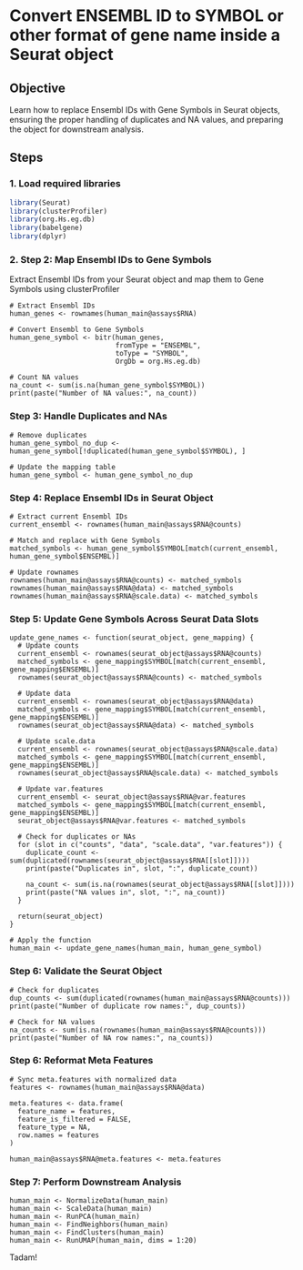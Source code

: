 # Convert ENSEMBL ID to SYMBOL or other format of gene name inside a Seurat object

## Objective
Learn how to replace Ensembl IDs with Gene Symbols in Seurat objects, ensuring the proper handling of duplicates and NA values, and preparing the object for downstream analysis.

## Steps

### 1. Load required libraries
``` r
library(Seurat)
library(clusterProfiler)
library(org.Hs.eg.db)
library(babelgene)
library(dplyr)
```


### 2. Step 2: Map Ensembl IDs to Gene Symbols

Extract Ensembl IDs from your Seurat object and map them to Gene Symbols using clusterProfiler

```
# Extract Ensembl IDs
human_genes <- rownames(human_main@assays$RNA)

# Convert Ensembl to Gene Symbols
human_gene_symbol <- bitr(human_genes, 
                          fromType = "ENSEMBL", 
                          toType = "SYMBOL", 
                          OrgDb = org.Hs.eg.db)

# Count NA values
na_count <- sum(is.na(human_gene_symbol$SYMBOL))
print(paste("Number of NA values:", na_count))

```
### Step 3: Handle Duplicates and NAs

```
# Remove duplicates
human_gene_symbol_no_dup <- human_gene_symbol[!duplicated(human_gene_symbol$SYMBOL), ]

# Update the mapping table
human_gene_symbol <- human_gene_symbol_no_dup
```
### Step 4: Replace Ensembl IDs in Seurat Object

```
# Extract current Ensembl IDs
current_ensembl <- rownames(human_main@assays$RNA@counts)

# Match and replace with Gene Symbols
matched_symbols <- human_gene_symbol$SYMBOL[match(current_ensembl, human_gene_symbol$ENSEMBL)]

# Update rownames
rownames(human_main@assays$RNA@counts) <- matched_symbols
rownames(human_main@assays$RNA@data) <- matched_symbols
rownames(human_main@assays$RNA@scale.data) <- matched_symbols

```
### Step 5: Update Gene Symbols Across Seurat Data Slots

```
update_gene_names <- function(seurat_object, gene_mapping) {
  # Update counts
  current_ensembl <- rownames(seurat_object@assays$RNA@counts)
  matched_symbols <- gene_mapping$SYMBOL[match(current_ensembl, gene_mapping$ENSEMBL)]
  rownames(seurat_object@assays$RNA@counts) <- matched_symbols
  
  # Update data
  current_ensembl <- rownames(seurat_object@assays$RNA@data)
  matched_symbols <- gene_mapping$SYMBOL[match(current_ensembl, gene_mapping$ENSEMBL)]
  rownames(seurat_object@assays$RNA@data) <- matched_symbols
  
  # Update scale.data
  current_ensembl <- rownames(seurat_object@assays$RNA@scale.data)
  matched_symbols <- gene_mapping$SYMBOL[match(current_ensembl, gene_mapping$ENSEMBL)]
  rownames(seurat_object@assays$RNA@scale.data) <- matched_symbols
  
  # Update var.features
  current_ensembl <- seurat_object@assays$RNA@var.features
  matched_symbols <- gene_mapping$SYMBOL[match(current_ensembl, gene_mapping$ENSEMBL)]
  seurat_object@assays$RNA@var.features <- matched_symbols
  
  # Check for duplicates or NAs
  for (slot in c("counts", "data", "scale.data", "var.features")) {
    duplicate_count <- sum(duplicated(rownames(seurat_object@assays$RNA[[slot]])))
    print(paste("Duplicates in", slot, ":", duplicate_count))
    
    na_count <- sum(is.na(rownames(seurat_object@assays$RNA[[slot]])))
    print(paste("NA values in", slot, ":", na_count))
  }
  
  return(seurat_object)
}

# Apply the function
human_main <- update_gene_names(human_main, human_gene_symbol)

```

### Step 6: Validate the Seurat Object

```
# Check for duplicates
dup_counts <- sum(duplicated(rownames(human_main@assays$RNA@counts)))
print(paste("Number of duplicate row names:", dup_counts))

# Check for NA values
na_counts <- sum(is.na(rownames(human_main@assays$RNA@counts)))
print(paste("Number of NA row names:", na_counts))

```

### Step 6: Reformat Meta Features

```
# Sync meta.features with normalized data
features <- rownames(human_main@assays$RNA@data)

meta.features <- data.frame(
  feature_name = features,
  feature_is_filtered = FALSE,
  feature_type = NA,
  row.names = features
)

human_main@assays$RNA@meta.features <- meta.features
```
### Step 7: Perform Downstream Analysis

```
human_main <- NormalizeData(human_main)
human_main <- ScaleData(human_main)
human_main <- RunPCA(human_main)
human_main <- FindNeighbors(human_main)
human_main <- FindClusters(human_main)
human_main <- RunUMAP(human_main, dims = 1:20)
```

Tadam!


